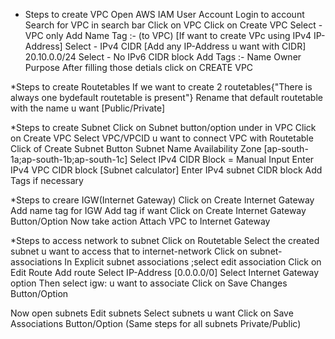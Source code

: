 * Steps to create VPC
Open AWS IAM User Account
Login to account
Search for VPC in search bar
Click on VPC
Click on Create VPC
Select - VPC only
Add Name Tag :- (to VPC)
[If want to create VPc using IPv4 IP-Address]
Select - IPv4 CIDR 
[Add any IP-Address u want with CIDR]
20.10.0.0/24
Select - No IPv6 CIDR block
Add Tags :-
Name 
Owner
Purpose
After filling those detials click on CREATE VPC

*Steps to create Routetables
If we want to create 2 routetables{"There is always one bydefault routetable is present"}
Rename that default routetable with the name u want [Public/Private]

*Steps to create Subnet
Click on Subnet button/option under in VPC
Click on Create VPC
Select VPC/VPCID u want to connect VPC with Routetable
Click of Create Subnet Button
Subnet Name
Availability Zone [ap-south-1a;ap-south-1b;ap-south-1c]
Select IPv4 CIDR Block = Manual Input
Enter IPv4 VPC CIDR block [Subnet calculator]
Enter IPv4 subnet CIDR block
Add Tags if necessary

*Steps to creare IGW(Internet Gateway)
Click on Create Internet Gateway
Add name tag for IGW
Add tag if want
Click on Create Internet Gateway Button/Option
Now take action 
Attach VPC to Internet Gateway 

*Steps to access network to subnet
Click on Routetable
Select the created subnet u want to access that to internet-network
Click on subnet-associations
In Explicit subnet associations ;select edit association
Click on Edit Route
Add route
Select IP-Address [0.0.0.0/0]
Select Internet Gateway option 
Then select igw: u want to associate
Click on Save Changes Button/Option

Now open subnets
Edit subnets
Select subnets u want 
Click on Save Associations Button/Option
(Same steps for all subnets Private/Public)

